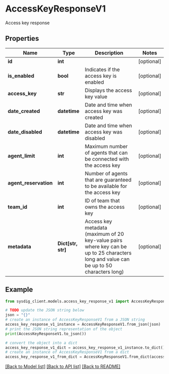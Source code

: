 # AccessKeyResponseV1

Access key response

## Properties

Name | Type | Description | Notes
------------ | ------------- | ------------- | -------------
**id** | **int** |   | [optional] 
**is_enabled** | **bool** | Indicates if the access key is enabled | [optional] 
**access_key** | **str** | Displays the access key value | [optional] 
**date_created** | **datetime** | Date and time when access key was created  | [optional] 
**date_disabled** | **datetime** | Date and time when access key was disabled  | [optional] 
**agent_limit** | **int** | Maximum number of agents that can be connected with the access key | [optional] 
**agent_reservation** | **int** | Number of agents that are guaranteed to be available for the access key | [optional] 
**team_id** | **int** | ID of team that owns the access key | [optional] 
**metadata** | **Dict[str, str]** | Access key metadata (maximum of 20 key-value pairs where key can be up to 25 characters long and value can be up to 50 characters long) | [optional] 

## Example

```python
from sysdig_client.models.access_key_response_v1 import AccessKeyResponseV1

# TODO update the JSON string below
json = "{}"
# create an instance of AccessKeyResponseV1 from a JSON string
access_key_response_v1_instance = AccessKeyResponseV1.from_json(json)
# print the JSON string representation of the object
print(AccessKeyResponseV1.to_json())

# convert the object into a dict
access_key_response_v1_dict = access_key_response_v1_instance.to_dict()
# create an instance of AccessKeyResponseV1 from a dict
access_key_response_v1_from_dict = AccessKeyResponseV1.from_dict(access_key_response_v1_dict)
```
[[Back to Model list]](../README.md#documentation-for-models) [[Back to API list]](../README.md#documentation-for-api-endpoints) [[Back to README]](../README.md)


